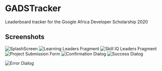 # GADSTracker
Leaderboard tracker for the Google Africa Developer Scholarship 2020

Screenshots
-----------

![SplashScreen](splashscreen.PNG?raw=true "Splash Screen")
![Learning Leaders Fragment](hourleaders.PNG?raw=true "Learning Leaders Fragment")
![Skill IQ Leaders Fragment](skillLeaders.PNG?raw=true "Skill IQ Leaders Fragment")
![Project Submission Form](projectsubmission.PNG?raw=true "Project Submission Form")
![Confirmation Dialog](confirmationDialog.PNG?raw=true "Confirmation Dialog")
![Success Dialog](success.PNG?raw=true "Success Dialog")

![Error Dialog](error.PNG?raw=true "Error Dialog")
